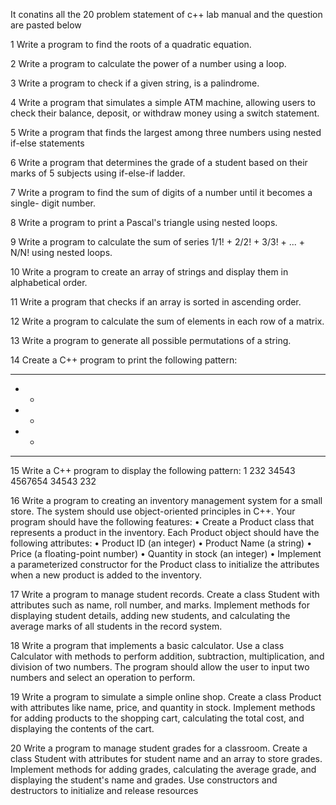 It conatins all the 20 problem statement of c++ lab manual and the question are pasted below




1 Write a program to find the roots of a quadratic equation.

2 Write a program to calculate the power of a number using a loop.

3 Write a program to check if a given string, is a palindrome.

4 Write a program that simulates a simple ATM machine, allowing users to check
their balance, deposit, or withdraw money using a switch statement.

5 Write a program that finds the largest among three numbers using nested if-else
statements

6 Write a program that determines the grade of a student based on their marks of 5
subjects using if-else-if ladder.

7 Write a program to find the sum of digits of a number until it becomes a single-
digit number.

8 Write a program to print a Pascal's triangle using nested loops.

9 Write a program to calculate the sum of series 1/1! + 2/2! + 3/3! + ... + N/N! using
nested loops.

10 Write a program to create an array of strings and display them in alphabetical
order.

11 Write a program that checks if an array is sorted in ascending order.

12 Write a program to calculate the sum of elements in each row of a matrix.

13 Write a program to generate all possible permutations of a string.

14 Create a C++ program to print the following pattern:
*****
* *
* *
* *
*****

15 Write a C++ program to display the following pattern:
1
232
34543
4567654
34543
232

16 Write a program to creating an inventory management system for a small store.
The system should use object-oriented principles in C++. Your program should
have the following features:
• Create a Product class that represents a product in the inventory. Each
Product object should have the following attributes:
• Product ID (an integer)
• Product Name (a string)
• Price (a floating-point number)
• Quantity in stock (an integer)
• Implement a parameterized constructor for the Product class to
initialize the attributes when a new product is added to the inventory.

17 Write a program to manage student records. Create a class Student with
attributes such as name, roll number, and marks. Implement methods for
displaying student details, adding new students, and calculating the average
marks of all students in the record system.

18 Write a program that implements a basic calculator. Use a class Calculator
with methods to perform addition, subtraction, multiplication, and division of
two numbers. The program should allow the user to input two numbers and
select an operation to perform.

19 Write a program to simulate a simple online shop. Create a class Product with
attributes like name, price, and quantity in stock. Implement methods for
adding products to the shopping cart, calculating the total cost, and displaying
the contents of the cart.

20 Write a program to manage student grades for a classroom. Create a class
Student with attributes for student name and an array to store grades.
Implement methods for adding grades, calculating the average grade, and
displaying the student's name and grades. Use constructors and destructors to
initialize and release resources
